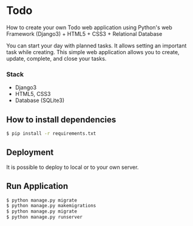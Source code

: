 # Todo
How to create your own Todo web application using Python's web Framework (Django3) + HTML5 + CSS3 + Relational Database

You can start your day with planned tasks. It allows setting an important task while creating. This simple web application allows you to create, update, complete, and close your tasks.  

### Stack

- Django3
- HTML5, CSS3
- Database (SQLite3)

## How to install dependencies

```bash
$ pip install -r requirements.txt
```

## Deployment

It is possible to deploy to local or to your own server.

## Run Application
```bash
$ python manage.py migrate
$ python manage.py makemigrations
$ python manage.py migrate
$ python manage.py runserver
```
